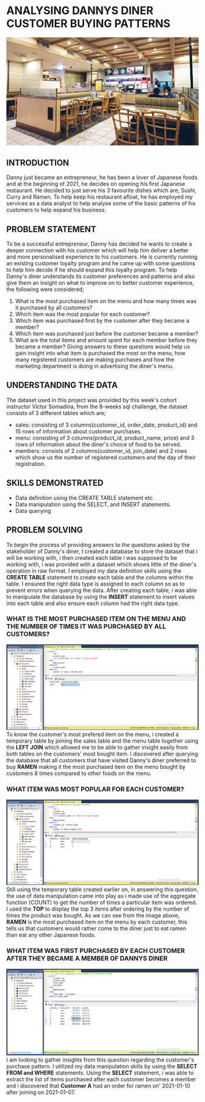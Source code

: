 # ANALYSING DANNYS DINER CUSTOMER BUYING PATTERNS
![](diner.jpg)
## INTRODUCTION 
Danny just became an entrepreneur, he has been a lover of Japanese foods and at the beginning of 2021, he decides on opening his first Japanese restaurant. He decided to just serve his 3 favourite dishes which are; Sushi, Curry and Ramen. To help keep his restaurant afloat, he has employed my services as a data analyst to help analyse some of the basic patterns of his customers to help expand his business. 
## PROBLEM STATEMENT
To be a successful entrepreneur, Danny has decided he wants to create a deeper connection with his customer which will help him deliver a better and more personalised experience to his customers. He is currently running an existing customer loyalty program and he came up with some questions to help him decide if he should expand this loyalty program. To help Danny's diner understands its customer preferences and patterns and also give them an insight on what to improve on to better customer experience, the following were considered;
1. What is the most purchased item on the menu and how many times was it purchased by all customers?
2. Which item was the most popular for each customer?
3. Which item was purchased first by the customer after they became a member?
4. Which item was purchased just before the customer became a member?
5. What are the total items and amount spent for each member before they became a member?
Giving answers to these questions would help us gain insight into what item is purchased the most on the menu, how many registered customers are making purchases and how the marketing department is doing in advertising the diner's menu.
## UNDERSTANDING THE DATA 
The dataset used in this project was provided by this week's cohort instructor Victor Somadina, from the 8-weeks sql challenge, the dataset consists of 3 different tables which are; 
- sales: consisting of  3 columns(customer_id, order_date, product_id) and 15 rows of information about customer purchases.
- menu: consisting of 3 columns(product_id, product_name, price) and 3 rows of information about the diner's choice of food to be served.
- members: consists of 2 columns(customer_id, join_date) and 2 rows which show us the number of registered customers and the day of their registration.
## SKILLS DEMONSTRATED
- Data definition using the CREATE TABLE statement etc.
- Data manipulation using the SELECT, and INSERT statements.
- Data querying
## PROBLEM SOLVING
To begin the process of providing answers to the questions asked by the stakeholder of Danny's diner, I created a database to store the dataset that i will be working with, i then created each table i was supposed to be working with, i was provided with a dataset which shows little of the diner's operation in raw format. I employed my data definition skills using the **CREATE TABLE** statement to create each table and the columns within the table. I ensured the right data type is assigned to each column so as to prevent errors when querying the data. After creating each table, i was able to manipulate the database by using the **INSERT** statement to insert values into each table and also ensure each column had the right data type.

### WHAT IS THE MOST PURCHASED ITEM ON THE MENU AND THE NUMBER OF TIMES IT WAS PURCHASED BY ALL CUSTOMERS?
![](4.png)
To know the customer's most prefered item on the menu, i created a temporary table by joining the sales table and the menu table together using the **LEFT JOIN** which allowed me to be able to gather insight easily from both tables on the customers' most bought item. I discovered after querying the database that all customers that have visited Danny's diner preferred to buy **RAMEN** making it the most purchased item on the menu bought by customers 8 times compared to other foods on the menu. 

### WHAT ITEM WAS MOST POPULAR FOR EACH CUSTOMER?
![](5.png)
Still using the temporary table created earlier on, in answering this question, the use of data manipulation came into play as i made use of the aggregate function (COUNT) to get the number of times a particular item was ordered. I used the **TOP** to display the top 3 items after ordering by the number of times the product was bought. As we can see from the image above, **RAMEN** is the most purchased item on the menu by each customer, this tells us that customers would rather come to the diner just to eat ramen than eat any other Japanese foods.

### WHAT ITEM WAS FIRST PURCHASED BY EACH CUSTOMER AFTER THEY BECAME A MEMBER OF DANNYS DINER
![](6.png)
I am looking to gather insights from this question regarding the customer's purchase pattern. I utilized my data manipulation skills by using the **SELECT FROM and WHERE** statements. Using the **SELECT** statement, i was able to extract the list of items purchased after each customer becomes a member and i discovered that **Customer A** had an order for ramen on' 2021-01-10 after joining on 2021-01-07.
